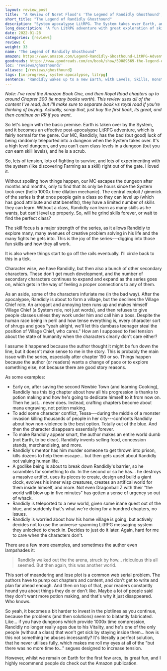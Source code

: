 ```yaml
---
layout: review_post
title:  "A Review of Noret Flood's 'The Legend of Randidly Ghosthound', a great take on system takeover LitRPG."
short_title: "The Legend of Randidly Ghosthound"
description: "System apocalypse LitRPG. The System takes over Earth, and Randidly becomes a Heretic."
long_description: "A fun LitRPG adventure with great exploration of skills and systems. It eventual loses itself on Royal Road (well past the Amazon book), but the first book is fantastic."
date: 2022-01-28
categories: [reviews]
review: C
weight: 33
name: "The Legend of Randidly Ghosthound"
amazon: https://www.amazon.com/Legend-Randidly-Ghosthound-LitRPG-Adventure-ebook/dp/B09BNSH5KG
goodreads: https://www.goodreads.com/en/book/show/59089569-the-legend-of-randidly-ghosthound
loc: 'reviews/ghosthound/'
aliases: [/reviews/ghosthound]
tags: [in-progress, system-apocalypse, litrpg]
sentence: "Randidly wakes up to a new Earth, with Levels, Skills, monsters, and the possibility of death..."
---
```


*Note: I've read the Amazon Book One, and then Royal Road chapters up to around Chapter 300 (ie many books worth). This review uses all of the content I've read, but I'll make sure to separate book vs royal road if you're thinking of buying. Actually, scrap that, just buy the first book, its great, and then continue on RR if you want.*

So let's begin with the basic premise. Earth is taken over by the System, and it becomes an effective post-apocalypse LitRPG adventure, which is fairly normal for the genre. Our MC, Randidly, has the bad (but good) luck of being randomly teleported into a dungeon when the System takes over. It's a high level dungeon, and you can't earn class levels in a dungeon (but you *can* earn skill levels), and he is a scrub. 

So, lets of tension, lots of fighting to survive, and lots of experimenting with the system (like discovering Farming as a skill) right out of the gate. I loved it. 

Without spoiling how things happen, our MC escapes the dungeon after months and months, only to find that its only be hours since the System took over (hello 1000x time dilation mechanic). The central exploit / gimmick of the series is that once people gain a class so they can level up (which has good attribute and stat benefits), they have a limited number of skills they can learn. Without a class, Randidly can learn as many skills as he wants, but can't level up properly. So, will he grind skills forever, or wait to find the perfect class?

The skill focus is a major strength of the series, as it allows Randidly to explore many, many avenues of creative problem solving in his life and the many fights he gets into. This is the joy of the series---digging into those fun skills and how they all work.

It is also where things start to go off the rails eventually. I'll circle back to this in a tick. 

Character wise, we have Randidly, but then also a bunch of other secondary characters. These don't get much development, and the number of secondary characters continues to expand and expand as the series goes on, which gets in the way of feeling a proper connections to any of them. 

As an aside, some of the characters infuriate me (in the bad way). After the apocalypse, Randidly is about to form a village, but the declines the Village Chief role. An arrogant and annoying teen runs up and makes himself Village Chief (a System role, not just words), and then refuses to give people classes unless they work under him and call him a boss. Despite the human race being in peril and how tense everything is, every character sort of shrugs and goes "yeah alright, we'll let this dumbass teenager steal the position of Village Chief, who cares." How am I supposed to feel tension about the state of humanity when the characters clearly don't care either?

I assume it happened because the author thought it might be fun down the line, but it doesn't make sense to me in the story. This is probably the main issue with the series, especially after chapter 150 or so. Things happen because the author (or readers) wants a change of pace or to explore something else, not because there are good story reasons.

As some examples:

* Early on, after saving the second Newbie Town (and learning Cooking), Randidly has this big chapter about how all his progression is thanks to potion making and how he's going to dedicate himself to it from now on. Then he just... never does. Instead, crafting chapters become about mana engraving, not potion making.
* To add some character conflict, Tessa---during the middle of a monster invasion killing thousands of people in her city---confronts Randidly about how non-violence is the best option. Totally out of the blue. And then the character disappears essentially forever.
* To make Randidly appear smart, the author makes an entire world dumb (not Earth, to be clear). Randidly invents selling food, concession stands, merchandising, and more.
* Randidly's mentor has him murder someone to get thrown into prison, kills dozens to help them escape... but then gets upset about Randidly not valuing human life.
* A godlike being is about to break down Randidly's barrier, so he scrambles for something to do. In the second or so he has... he destroys a massive artifict, uses its pieces to create, design and build a giant clock, evolves his inner wisp creatures, creates an artifical world for them inside himself, and more. Not even Dragonball Z with their "the world will blow up in five minutes" has gotten a sense of urgency so out of whack.
* Randidly is teleported to a new world, given some inane quest out of the blue, and suddenly that's what we're doing for a hundred chapters, no issues.
* Randidly is worried about how his home village is going, but actively decides not to use the universe-spanning LitRPG messaging system they unlocked to check in. Decides to just do it later. Again, hard for me to care when the characters don't.

There are a few more examples, and sometimes the author even lampshades it:

> Randidly walked out the the arena, struck by how… ridiculous this all seemed. But then again, this was another world.

This sort of meandering and lose plot is a common web serial problem. The authors have to pump out chapters and content, and don't get to write and plan far ahead enough. And then on top of that, your readers constantly hound you about things they do or don't like. Maybe a lot of people said they don't want more potion making, and that's why it just disappeared. Who knows.

So yeah, it becomes a bit harder to invest in the plotlines as you continue, because the problems (and then solutions) seem to blatantly fabricated. Like... if you have dungeons which provide 1000x time compression, Randidly no longer really ages due to his Vitality, and he's one of the only people (without a class) that won't get sick by staying inside them... how is this not something he abuses incessantly? It's literally a perfect solution, that he never utilises fully, which makes me roll my eyes at all of the "but there was no more time to..." segues designed to increase tension.

However, whilst we remain on Earth for the first few arcs, its great fun, and I highly recommend people do check out the Amazon publication.
